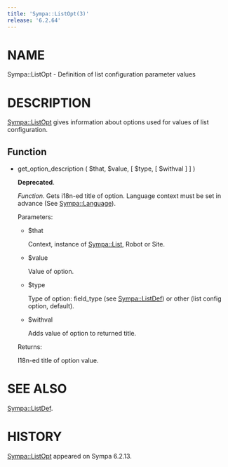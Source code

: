 ```yaml
---
title: 'Sympa::ListOpt(3)'
release: '6.2.64'
---
```


# NAME

Sympa::ListOpt - Definition of list configuration parameter values

# DESCRIPTION

[Sympa::ListOpt](./Sympa-ListOpt.3.md) gives information about options used for values of list
configuration.

## Function

- get\_option\_description ( $that, $value, \[ $type, \[ $withval \] \] )

    **Deprecated**.

    _Function_.
    Gets i18n-ed title of option.
    Language context must be set in advance (See [Sympa::Language](./Sympa-Language.3.md)).

    Parameters:

    - $that

        Context, instance of [Sympa::List](./Sympa-List.3.md), Robot or Site.

    - $value

        Value of option.

    - $type

        Type of option:
        field\_type (see [Sympa::ListDef](./Sympa-ListDef.3.md))
        or other (list config option, default).

    - $withval

        Adds value of option to returned title.

    Returns:

    I18n-ed title of option value.

# SEE ALSO

[Sympa::ListDef](./Sympa-ListDef.3.md).

# HISTORY

[Sympa::ListOpt](./Sympa-ListOpt.3.md) appeared on Sympa 6.2.13.

